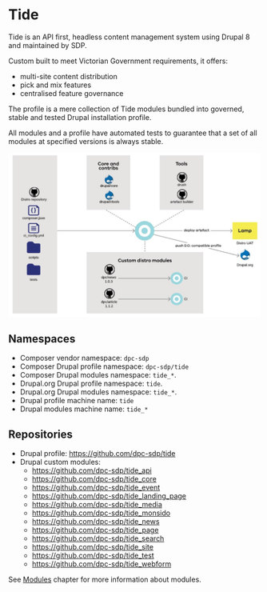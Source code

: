 # Tide

Tide is an API first, headless content management system using Drupal 8 and 
maintained by SDP. 

Custom built to meet Victorian Government requirements, it offers:

- multi-site content distribution
- pick and mix features
- centralised feature governance

The profile is a mere collection of Tide modules bundled into governed,
stable and tested Drupal installation profile.

All modules and a profile have automated tests to guarantee that a set of all
modules at specified versions is always stable. 

![Modules](../assets/modules.jpg)

## Namespaces
- Composer vendor namespace: `dpc-sdp`
- Composer Drupal profile namespace: `dpc-sdp/tide`
- Composer Drupal modules namespace: `tide_*`.
- Drupal.org Drupal profile namespace: `tide`.
- Drupal.org Drupal modules namespace: `tide_*`.
- Drupal profile machine name: `tide`  
- Drupal modules machine name: `tide_*`  

## Repositories
- Drupal profile: https://github.com/dpc-sdp/tide
- Drupal custom modules: 
    - https://github.com/dpc-sdp/tide_api         
    - https://github.com/dpc-sdp/tide_core        
    - https://github.com/dpc-sdp/tide_event       
    - https://github.com/dpc-sdp/tide_landing_page
    - https://github.com/dpc-sdp/tide_media       
    - https://github.com/dpc-sdp/tide_monsido     
    - https://github.com/dpc-sdp/tide_news        
    - https://github.com/dpc-sdp/tide_page        
    - https://github.com/dpc-sdp/tide_search      
    - https://github.com/dpc-sdp/tide_site        
    - https://github.com/dpc-sdp/tide_test        
    - https://github.com/dpc-sdp/tide_webform     

See [Modules](modules.md) chapter for more information about modules.
